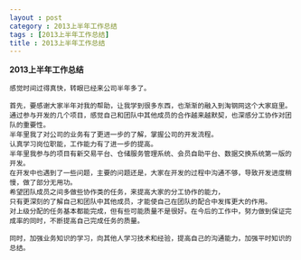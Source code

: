 ```yaml
---
layout : post
category : 2013上半年工作总结
tags : [2013上半年工作总结]
title : 2013上半年工作总结
---
```


**2013上半年工作总结**

	感觉时间过得真快，转眼已经来公司半年多了。

	首先，要感谢大家半年对我的帮助，让我学到很多东西，也渐渐的融入到淘钢网这个大家庭里。
	通过参与开发的几个项目，感觉自己和团队中其他成员的合作越来越默契，也深感分工协作对团队的重要性。
	半年里我了对公司的业务有了更进一步的了解，掌握公司的开发流程。
	认真学习岗位职能，工作能力有了进一步的提高。
	半年里我参与的项目有新交易平台、仓储服务管理系统、会员自助平台、数据交换系统第一版的开发。
	在开发中也遇到了一些问题，主要的问题还是，大家在开发的过程中沟通不够，导致开发进度稍慢，做了部分无用功。
	希望团队成员之间多做些协作类的任务，来提高大家的分工协作的能力，
	只有更深刻的了解自己和团队中其他成员，才能使自己在团队的配合中发挥更大的作用。
	对上级分配的任务基本都能完成，但有些可能质量不是很好。在今后的工作中，努力做到保证完成率的同时，不断提高自己完成任务的质量。

	同时，加强业务知识的学习，向其他人学习技术和经验，提高自己的沟通能力，加强平时知识的总结。